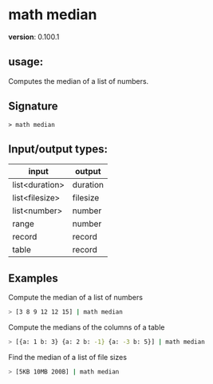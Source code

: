 # math median

**version**: 0.100.1

## **usage**:

Computes the median of a list of numbers.

## Signature

`> math median `

## Input/output types:

| input            | output   |
| ---------------- | -------- |
| list\<duration\> | duration |
| list\<filesize\> | filesize |
| list\<number\>   | number   |
| range            | number   |
| record           | record   |
| table            | record   |

## Examples

Compute the median of a list of numbers

```bash
> [3 8 9 12 12 15] | math median
```

Compute the medians of the columns of a table

```bash
> [{a: 1 b: 3} {a: 2 b: -1} {a: -3 b: 5}] | math median
```

Find the median of a list of file sizes

```bash
> [5KB 10MB 200B] | math median
```
